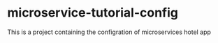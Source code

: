 # microservice-tutorial-config
This is a project containing the configration of microservices hotel app
